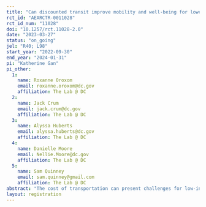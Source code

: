 ```yaml
---
title: "Can discounted transit improve mobility and well-being for lower-income residents?"
rct_id: "AEARCTR-0011028"
rct_id_num: "11028"
doi: "10.1257/rct.11028-2.0"
date: "2023-03-27"
status: "on_going"
jel: "R40; L98"
start_year: "2022-09-30"
end_year: "2024-01-31"
pi: "Katherine Gan"
pi_other:
  1:
    name: Roxanne Oroxom
    email: roxanne.oroxom@dc.gov
    affiliation: The Lab @ DC
  2:
    name: Jack Crum
    email: jack.crum@dc.gov
    affiliation: The Lab @ DC
  3:
    name: Alyssa Huberts
    email: alyssa.huberts@dc.gov
    affiliation: The Lab @ DC
  4:
    name: Danielle Moore
    email: Nellie.Moore@dc.gov
    affiliation: The Lab @ DC
  5:
    name: Sam Quinney
    email: sam.quinney@gmail.com
    affiliation: The Lab @ DC
abstract: "The cost of transportation can present challenges for low-income Washingtonians: making it harder to get a job, maintain a job, access social services, obtain healthcare, and care for their families. Building on the District’s efforts to address cost as a barrier to transit equity—such as Mayor Muriel Bowser’s 2019 Free Circulator trial and Kids Ride Free program—the District of Columbia government and the Washington Metropolitan Area Transit Authority are conducting a randomized evaluation of free and discounted transit fares. We will measure the impact of transit cost on low-income residents’ mobility, employment, and well-being. The findings may help shape initiatives to make public transit more affordable to low-income residents."
layout: registration
---
```


